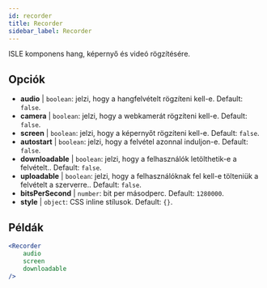 ```yaml
---
id: recorder 
title: Recorder
sidebar_label: Recorder
---
```


ISLE komponens hang, képernyő és videó rögzítésére.

## Opciók

* __audio__ | `boolean`: jelzi, hogy a hangfelvételt rögzíteni kell-e. Default: `false`.
* __camera__ | `boolean`: jelzi, hogy a webkamerát rögzíteni kell-e. Default: `false`.
* __screen__ | `boolean`: jelzi, hogy a képernyőt rögzíteni kell-e. Default: `false`.
* __autostart__ | `boolean`: jelzi, hogy a felvétel azonnal induljon-e. Default: `false`.
* __downloadable__ | `boolean`: jelzi, hogy a felhasználók letölthetik-e a felvételt.. Default: `false`.
* __uploadable__ | `boolean`: jelzi, hogy a felhasználóknak fel kell-e tölteniük a felvételt a szerverre.. Default: `false`.
* __bitsPerSecond__ | `number`: bit per másodperc. Default: `1280000`.
* __style__ | `object`: CSS inline stílusok. Default: `{}`.


## Példák

```jsx live
<Recorder 
    audio
    screen
    downloadable
/>
``` 



